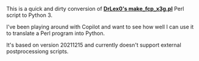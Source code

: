 This is a quick and dirty conversion of **[DrLex0's make_fcp_x3g.pl](https://github.com/DrLex0/FFCP-GCodeSnippets)** Perl script to Python 3.

I've been playing around with Copilot and want to see how well I can use it to translate a Perl program into Python.

It's based on version 20211215 and currently doesn't support external postprocessiong scripts.
